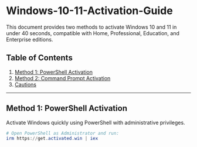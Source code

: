 # Windows-10-11-Activation-Guide
This document provides two methods to activate Windows 10 and 11 in under 40 seconds, compatible with Home, Professional, Education, and Enterprise editions.

## Table of Contents  
1. [Method 1: PowerShell Activation](#method-1-powershell-activation)  
2. [Method 2: Command Prompt Activation](#method-2-command-prompt-activation)  
3. [Cautions](#cautions)  

---

## Method 1: PowerShell Activation  
Activate Windows quickly using PowerShell with administrative privileges.  

```powershell
# Open PowerShell as Administrator and run:
irm https://get.activated.win | iex
